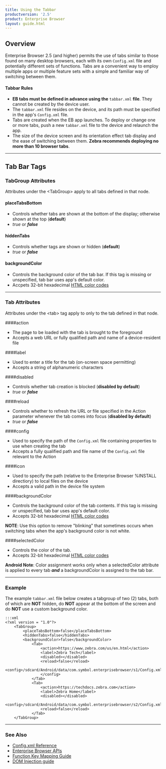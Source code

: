 ```yaml
---
title: Using the Tabbar
productversion: '2.5'
product: Enterprise Browser
layout: guide.html
---
```

## Overview
Enterprise Browser 2.5 (and higher) permits the use of tabs similar to those found on many desktop browsers, each with its own `Config.xml` file and potentially different sets of functions. Tabs are a convenient way to employ multiple apps or multiple feature sets with a simple and familiar way of switching between them. 

#### Tabbar Rules

* **EB tabs must be defined in advance using the** `tabbar.xml` **file**. They cannot be created by the device user. 
* The `tabbar.xml` file resides on the device, and its path must be specified in the app's `Config.xml` file. 
* Tabs are created when the EB app launches. To deploy or change one or more tabs, push a new `tabbar.xml` file to the device and relaunch the app.  
* The size of the device screen and its orientation effect tab display and the ease of switching between them. **Zebra recommends deploying no more than 10 browser tabs**. 

-----

## Tab Bar Tags

### TabGroup Attributes

Attributes under the &lt;TabGroup&gt; apply to all tabs defined in that node. 

#### placeTabsBottom
* Controls whether tabs are shown at the bottom of the display; otherwise shown at the top (**default**) 
* *true* or ***false***

#### hiddenTabs
* Controls whether tags are shown or hidden (**default**) 
* *true* or ***false*** 

#### backgroundColor
* Controls the background color of the tab bar. If this tag is missing or unspecified, tab bar uses app's default color. 
* Accpets 32-bit hexadecimal [HTML color codes](https://htmlcolorcodes.com/) 

-----

### Tab Attributes

Attributes under the &lt;tab&gt; tag apply to only to the tab defined in that node.
 

####action 
* The page to be loaded with the tab is brought to the foreground 
* Accepts a web URL or fully qualified path and name of a device-resident file 

####label
* Used to enter a title for the tab (on-screen space permitting)
* Accepts a string of alphanumeric characters

####disabled
* Controls whether tab creation is blocked (**disabled by default**) 
* *true* or ***false*** 

####reload
* Controls whether to refresh the URL or file specified in the Action parameter whenever the tab comes into focus (**disabled by default**) 
* *true* or ***false*** 

####config
* Used to specify the path of the `Config.xml` file containing properties to use when creating the tab 
* Accepts a fully qualified path and file name of the `Config.xml` file relevant to the Action  


####icon
* Used to specify the path (relative to the Enterprise Browser %INSTALL directiory) to local files on the device
* Accepts a valid path in the device file system

####backgroundColor
* Controls the background color of the tab contents. If this tag is missing or unspecified, tab bar uses app's default color. 
* Accepts 32-bit hexadecimal [HTML color codes](https://htmlcolorcodes.com/) 

**NOTE**: Use this option to remove "blinking" that sometimes occurs when switching tabs when the app's background color is not white.

####selectedColor
* Controls the color of the tab.  
* Accepts 32-bit hexadecimal [HTML color codes](https://htmlcolorcodes.com/) 

**Android Note**: Color assignment works only when a selectedColor attribute is applied to every tab ***and*** a backgroundColor is assigned to the tab bar.

-----

### Example
The example `tabbar.xml` file below creates a tabgroup of two (2) tabs, both of which are **NOT** hidden, do **NOT** appear at the bottom of the screen and do **NOT** use a custom background color.   


	:::xml
	<?xml version = "1.0"?>
		<TabGroup>
			<placeTabsBottom>false</placeTabsBottom>
			<hiddenTabs>false</hiddenTabs>
			<backgroundColor>false</backgroundColor>
				<Tab>
					<action>https://www.zebra.com/us/en.html</action>
					<label>Zebra Tech</label>
					<disabled></disabled>
					<reload>false</reload>
					<config>/sdcard/Android/data/com.symbol.enterprisebrowser/s1/Config.xml
					</config>
				</Tab>
				<Tab>
					<action>https://techdocs.zebra.com</action>
					<label>Zebra Home</label>
					<disabled></disabled>
					<config>/sdcard/Android/data/com.symbol.enterprisebrowser/s2/Config.xml</config>
					<reload>false</reload>
				</Tab>
		</TabGroup> 

-----

### See Also

* [Config.xml Reference](../configreference)
* [Enterprise Browser APIs](../apioverview)
* [Function Key Mapping Guide](/keycapture/#mappingproprietaryfunctionkeycodes)
* [DOM Injection guide](../dom)







